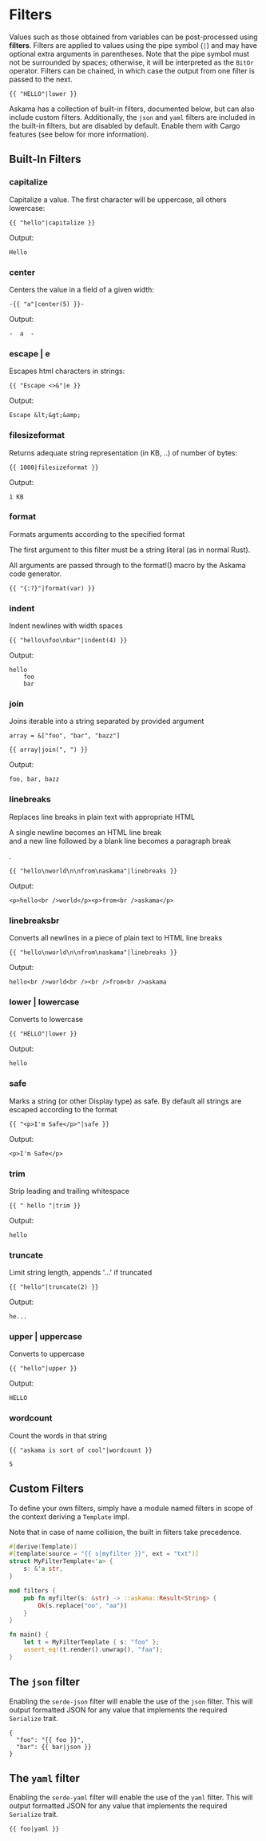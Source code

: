# Filters

Values such as those obtained from variables can be post-processed
using **filters**.
Filters are applied to values using the pipe symbol (`|`) and may
have optional extra arguments in parentheses.
Note that the pipe symbol must not be surrounded by spaces;
otherwise, it will be interpreted as the `BitOr` operator.
Filters can be chained, in which case the output from one filter
is passed to the next.

```
{{ "HELLO"|lower }}
```

Askama has a collection of built-in filters, documented below, but can also include custom filters. Additionally, the `json` and `yaml` filters are included in the built-in filters,
but are disabled by default. Enable them with Cargo features (see below for more information).

## Built-In Filters

### capitalize

Capitalize a value. The first character will be uppercase, all others lowercase:

```
{{ "hello"|capitalize }}
```

Output:

```
Hello
```

### center

Centers the value in a field of a given width:

```
-{{ "a"|center(5) }}-
```

Output:
```
-  a  -
```

### escape | e

Escapes html characters in strings:

```
{{ "Escape <>&"|e }}
```

Output:

```
Escape &lt;&gt;&amp;
```

### filesizeformat

Returns adequate string representation (in KB, ..) of number of bytes:

```
{{ 1000|filesizeformat }}
```

Output:
```
1 KB
```

### format

Formats arguments according to the specified format

The first argument to this filter must be a string literal (as in normal Rust).

All arguments are passed through to the format!() macro by the Askama code generator.

```
{{ "{:?}"|format(var) }}
```

### indent

Indent newlines with width spaces

```
{{ "hello\nfoo\nbar"|indent(4) }}
```

Output:

```
hello
    foo
    bar
```

### join

Joins iterable into a string separated by provided argument

```
array = &["foo", "bar", "bazz"]
```

```
{{ array|join(", ") }}
```

Output:

```
foo, bar, bazz
```

### linebreaks

Replaces line breaks in plain text with appropriate HTML

A single newline becomes an HTML line break <br> and a new line followed by a blank line becomes a paragraph break <p>.

```
{{ "hello\nworld\n\nfrom\naskama"|linebreaks }}
```

Output:

```
<p>hello<br />world</p><p>from<br />askama</p>
```

### linebreaksbr

Converts all newlines in a piece of plain text to HTML line breaks

```
{{ "hello\nworld\n\nfrom\naskama"|linebreaks }}
```

Output:

```
hello<br />world<br /><br />from<br />askama
```

### lower | lowercase

Converts to lowercase

```
{{ "HELLO"|lower }}
```

Output:

```
hello
```

### safe

Marks a string (or other Display type) as safe.  By default all strings are escaped according to the format

```
{{ "<p>I'm Safe</p>"|safe }}
```

Output:

```
<p>I'm Safe</p>
```

### trim

Strip leading and trailing whitespace

```
{{ " hello "|trim }}
```

Output:

```
hello
```

### truncate

Limit string length, appends '...' if truncated


```
{{ "hello"|truncate(2) }}
```

Output:

```
he...
```

### upper | uppercase

Converts to uppercase

```
{{ "hello"|upper }}
```

Output:

```
HELLO
```

### wordcount

Count the words in that string

```
{{ "askama is sort of cool"|wordcount }}
```

```
5
```

## Custom Filters

To define your own filters, simply have a module named filters in scope of the context deriving a `Template` impl.

Note that in case of name collision, the built in filters take precedence.

```rust
#[derive(Template)]
#[template(source = "{{ s|myfilter }}", ext = "txt")]
struct MyFilterTemplate<'a> {
    s: &'a str,
}

mod filters {
    pub fn myfilter(s: &str) -> ::askama::Result<String> {
        Ok(s.replace("oo", "aa"))
    }
}

fn main() {
    let t = MyFilterTemplate { s: "foo" };
    assert_eq!(t.render().unwrap(), "faa");
}
```

## The `json` filter

Enabling the `serde-json` filter will enable the use of the `json` filter.
This will output formatted JSON for any value that implements the required
`Serialize` trait.

```
{
  "foo": "{{ foo }}",
  "bar": {{ bar|json }}
}
```

## The `yaml` filter

Enabling the `serde-yaml` filter will enable the use of the `yaml` filter.
This will output formatted JSON for any value that implements the required
`Serialize` trait.

```
{{ foo|yaml }}
```
